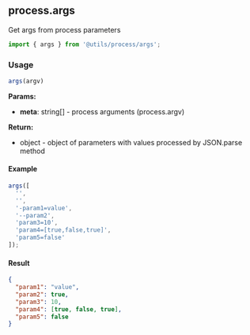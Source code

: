 ## process.args

Get args from process parameters

```javascript
import { args } from '@utils/process/args';
```

### Usage

```javascript
args(argv)
```

**Params:**

* **meta**: string[] - process arguments (process.argv)

**Return:**

* object - object of parameters with values processed by JSON.parse method

#### Example

```javascript
args([
  '',
  '',
  '-param1=value',
  '--param2',
  'param3=10',
  'param4=[true,false,true]',
  'param5=false'
]);
```

#### Result

```json
{
  "param1": "value",
  "param2": true,
  "param3": 10,
  "param4": [true, false, true],
  "param5": false
}
```
